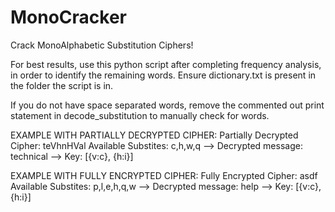 # MonoCracker
Crack MonoAlphabetic Substitution Ciphers! 

For best results, use this python script after completing frequency analysis, in order to identify the remaining words. Ensure dictionary.txt is present in the folder the script is in.


If you do not have space separated words, remove the commented out print statement in decode_substitution to manually check for words.



EXAMPLE WITH PARTIALLY DECRYPTED CIPHER:
Partially Decrypted Cipher: teVhnHVal
Available Substites: c,h,w,q
--> Decrypted message: technical
--> Key: [{v:c}, {h:i}]

EXAMPLE WITH FULLY ENCRYPTED CIPHER:
Fully Encrypted Cipher: asdf
Available Substites: p,l,e,h,q,w
--> Decrypted message: help
--> Key: [{v:c}, {h:i}]
